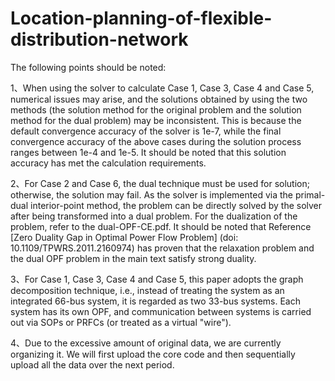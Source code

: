 # Location-planning-of-flexible-distribution-network

The following points should be noted:

  1、When using the solver to calculate Case 1, Case 3, Case 4 and Case 5, numerical issues may arise, and the solutions obtained by using the two methods (the solution method for the original problem and the solution method for the dual 
problem) may be inconsistent. This is because the default convergence accuracy of the solver is 1e-7, while the final convergence accuracy of the above cases during the solution process ranges between 1e-4 and 1e-5. It should be noted 
that this solution accuracy has met the calculation requirements.  

  2、For Case 2 and Case 6, the dual technique must be used for solution; otherwise, the solution may fail. As the solver is implemented via the primal-dual interior-point method, the
problem can be directly solved by the solver after being transformed into a dual problem. For the dualization of the problem, refer to the dual-OPF-CE.pdf. It should be noted that 
Reference [Zero Duality Gap in Optimal Power Flow Problem] (doi: 10.1109/TPWRS.2011.2160974) has proven that the relaxation problem and the dual OPF problem in the main text satisfy 
strong duality.

  3、For Case 1, Case 3, Case 4 and Case 5, this paper adopts the graph decomposition technique, i.e., instead of treating the system as an integrated 66-bus system, it is regarded 
as two 33-bus systems. Each system has its own OPF, and communication between systems is carried out via SOPs or PRFCs (or treated as a virtual "wire").

  4、Due to the excessive amount of original data, we are currently organizing it. We will first upload the core code and then sequentially upload all the data over the next period.
  
